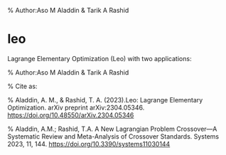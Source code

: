 % Author:Aso M Aladdin & Tarik A Rashid 
# leo
Lagrange Elementary Optimization (Leo) with two applications:



% Author:Aso M Aladdin & Tarik A Rashid 

% Cite as:

% Aladdin, A. M., & Rashid, T. A. (2023).Leo: Lagrange Elementary Optimization. arXiv preprint arXiv:2304.05346. https://doi.org/10.48550/arXiv.2304.05346

% Aladdin, A.M.; Rashid, T.A. A New Lagrangian Problem Crossover—A Systematic Review and Meta-Analysis of Crossover Standards. Systems 2023, 11, 144. https://doi.org/10.3390/systems11030144


